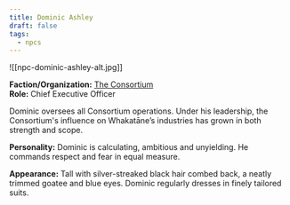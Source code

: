 ```yaml
---
title: Dominic Ashley
draft: false
tags:
  - npcs
---
```

![[npc-dominic-ashley-alt.jpg]]

**Faction/Organization:** [The Consortium](the-consortium.md)<br>
**Role:** Chief Executive Officer

Dominic oversees all Consortium operations. Under his leadership, the Consortium's influence on Whakatāne’s industries has grown in both strength and scope.

**Personality:** Dominic is calculating, ambitious and unyielding. He commands respect and fear in equal measure.

**Appearance:** Tall with silver-streaked black hair combed back, a neatly trimmed goatee and blue eyes. Dominic regularly dresses in finely tailored suits.